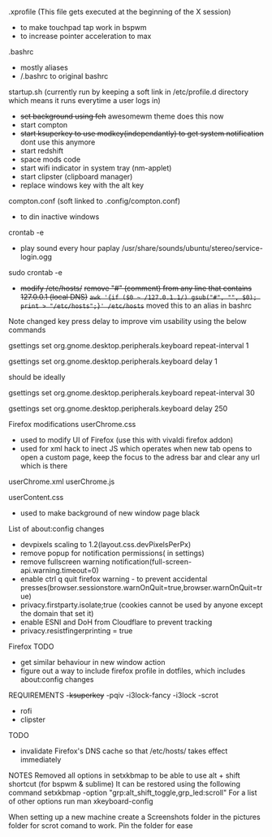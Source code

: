 .xprofile
(This file gets executed at the beginning of the X session)
- to make touchpad tap work in bspwm
- to increase pointer acceleration to max

.bashrc
- mostly aliases
- <location>/.bashrc to original bashrc

startup.sh (currently run by keeping a soft link in /etc/profile.d directory which means it runs everytime a user logs in)
- ~~set background using feh~~ awesomewm theme does this now
- start compton
- ~~start ksuperkey to use modkey(independantly) to get system notification~~ dont use this anymore
- start redshift
- space mods code
- start wifi indicator in system tray (nm-applet)
- start clipster (clipboard manager)
- replace windows key with the alt key

compton.conf (soft linked to .config/compton.conf)
- to din inactive windows

crontab -e
- play sound every hour
  paplay /usr/share/sounds/ubuntu/stereo/service-login.ogg


sudo crontab -e
- ~~modify /etc/hosts/~~
  ~~remove "#" (comment) from any line that contains 127.0.0.1 (local DNS)~~
  ~~`awk '{if ($0 ~ /127.0.1.1/) gsub("#", "", $0); print > "/etc/hosts";}' /etc/hosts`~~
  moved this to an alias in bashrc

Note
changed key press delay to improve vim usability using the below commands

gsettings set org.gnome.desktop.peripherals.keyboard repeat-interval 1

gsettings set org.gnome.desktop.peripherals.keyboard delay 1

should be ideally

gsettings set org.gnome.desktop.peripherals.keyboard repeat-interval 30

gsettings set org.gnome.desktop.peripherals.keyboard delay 250


Firefox modifications
userChrome.css
- used to modify UI of Firefox (use this with vivaldi firefox addon)
- used for xml hack to inect JS which operates when new tab opens to open a custom page, keep the focus to the adress bar and clear any url which is there

userChrome.xml
userChrome.js

userContent.css
- used to make background of new window page black

List of about:config changes
- devpixels scaling to 1.2(layout.css.devPixelsPerPx)
- remove popup for notification permissions( in settings)
- remove fullscreen warning notification(full-screen-api.warning.timeout=0)
- enable ctrl q quit firefox warning - to prevent accidental presses(browser.sessionstore.warnOnQuit=true,browser.warnOnQuit=true)
- privacy.firstparty.isolate;true (cookies cannot be used by anyone except the domain that set it)
- enable ESNI and DoH from Cloudflare to prevent tracking
- privacy.resistfingerprinting = true

Firefox TODO
- get similar behaviour in new window action
- figure out a way to include firefox profile in dotfiles, which includes about:config changes

REQUIREMENTS
-~~ksuperkey~~
-pqiv
-i3lock-fancy
	-i3lock
	-scrot
- rofi
- clipster

TODO
- invalidate Firefox's DNS cache so that /etc/hosts/ takes effect immediately





NOTES
Removed all options in setxkbmap to be able to use alt + shift shortcut (for bspwm & sublime)
It can be restored using the following command
setxkbmap -option "grp:alt_shift_toggle,grp_led:scroll"
For a list of other options run man xkeyboard-config

When setting up a new machine create a Screenshots folder in the pictures folder for scrot comand to work. 
Pin the folder for ease
